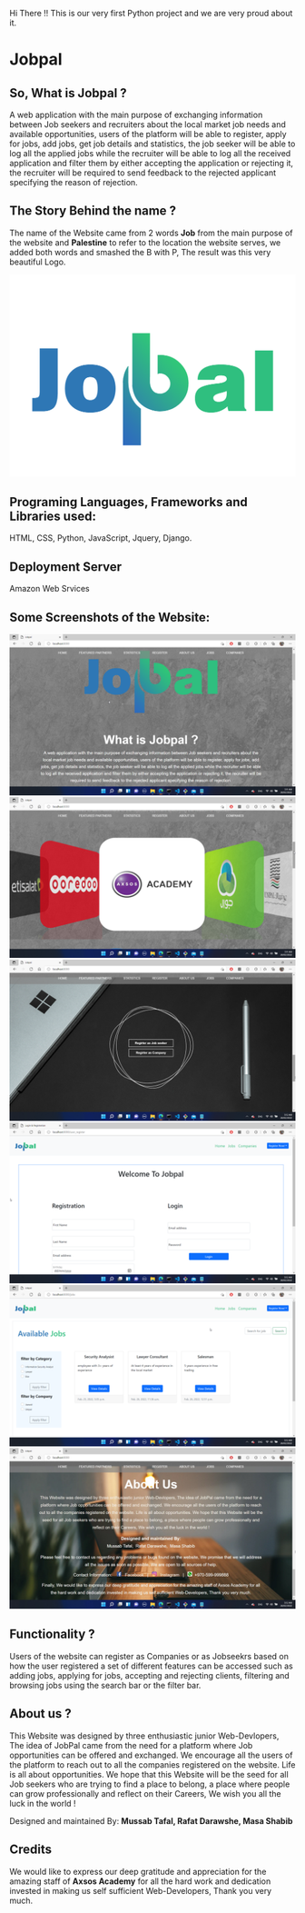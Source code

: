 Hi There !! 
This is our very first Python project and we are very proud about it.

# Jobpal
## So, What is Jobpal ?
A web application with the main purpose of exchanging information between Job seekers and recruiters about the local market job needs and available opportunities, users of the platform will be able to register, apply for jobs, add jobs, get job details and statistics, the job seeker will be able to log all the applied jobs while the recruiter will be able to log all the received application and filter them by either accepting the application or rejecting it, the recruiter will be required to send feedback to the rejected applicant specifying the reason of rejection.

## The Story Behind the name ?
The name of the Website came from 2 words __Job__  from the main purpose of the website and __Palestine__  to refer to the location the website serves, we added both words and smashed the B with P, The result was this very beautiful Logo.

![Jobpal logo](https://github.com/mussabtafal/Jobpal_Project/blob/master/readme_img/logo.png)

## Programing Languages, Frameworks and Libraries used:
HTML, CSS, Python, JavaScript, Jquery, Django.

## Deployment Server
Amazon Web Srvices

## Some Screenshots of the Website: 
![screen_one](https://github.com/mussabtafal/Jobpal_Project/blob/master/readme_img/1.png)
![screen_Two](https://github.com/mussabtafal/Jobpal_Project/blob/master/readme_img/2.png)
![screen_Three](https://github.com/mussabtafal/Jobpal_Project/blob/master/readme_img/3.png)
![screen_Four](https://github.com/mussabtafal/Jobpal_Project/blob/master/readme_img/4.png)
![screen_Five](https://github.com/mussabtafal/Jobpal_Project/blob/master/readme_img/5.png)
![screen_Six](https://github.com/mussabtafal/Jobpal_Project/blob/master/readme_img/6.jpg)


## Functionality ?
Users of the website can register as Companies or as Jobseekrs
based on how the user registered a set of different features can be accessed such as adding jobs, applying for jobs, accepting and rejecting clients, filtering and browsing jobs using the search bar or the filter bar.

## About us ? 
This Website was designed by three enthusiastic junior Web-Devlopers, The idea of JobPal came from the need for a platform where Job opportunities can be offered and exchanged. We encourage all the users of the platform to reach out to all the companies registered on the website. Life is all about opportunities. We hope that this Website will be the seed for all Job seekers who are trying to find a place to belong, a place where people can grow professionally and reflect on their Careers, We wish you all the luck in the world !

Designed and maintained By: __Mussab Tafal,  Rafat Darawshe,  Masa Shabib__

## Credits
We would like to express our deep gratitude and appreciation for the amazing staff of __Axsos Academy__ for all the hard work and dedication invested in making us self sufficient Web-Developers, Thank you very much.



